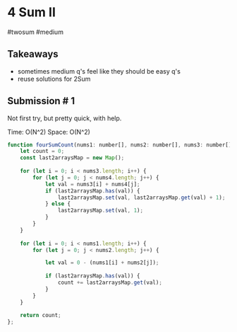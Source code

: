 # 4 Sum II
#twosum #medium 
## Takeaways
- sometimes medium q's feel like they should be easy q's
- reuse solutions for 2Sum

## Submission # 1
Not first try, but pretty quick, with help.

Time: O(N^2)
Space: O(N^2)

```javascript
function fourSumCount(nums1: number[], nums2: number[], nums3: number[], nums4: number[]): number {
    let count = 0;
    const last2arraysMap = new Map();
    
    for (let i = 0; i < nums3.length; i++) {
        for (let j = 0; j < nums4.length; j++) {
            let val = nums3[i] + nums4[j];
            if (last2arraysMap.has(val)) {
                last2arraysMap.set(val, last2arraysMap.get(val) + 1);
            } else {
                last2arraysMap.set(val, 1);
            }
        }
    }
    
    for (let i = 0; i < nums1.length; i++) {
        for (let j = 0; j < nums2.length; j++) {

            let val = 0 - (nums1[i] + nums2[j]);
            
            if (last2arraysMap.has(val)) {
                count += last2arraysMap.get(val);
            }
        }
    }
    
    return count;
};
```
